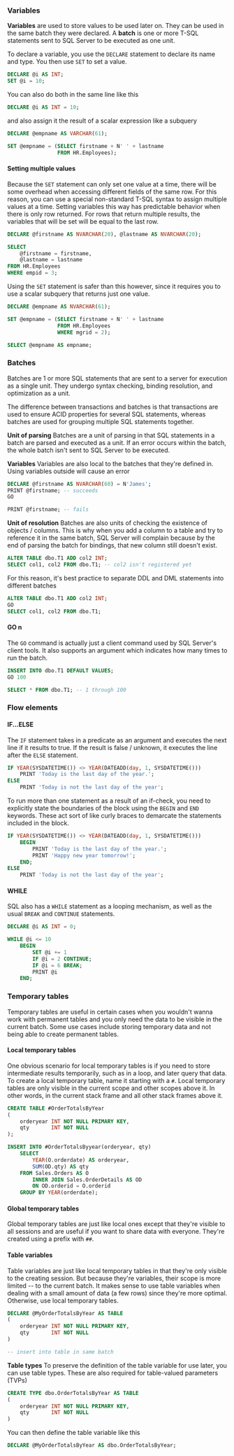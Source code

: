 ### Variables
**Variables** are used to store values to be used later on. They can be used in the same batch they were declared. A **batch** is one or more T-SQL statements sent to SQL Server to be executed as one unit.

To declare a variable, you use the `DECLARE` statement to declare its name and type. You then use `SET` to set a value.
```sql
DECLARE @i AS INT;
SET @i = 10;
```

You can also do both in the same line like this
```sql
DECLARE @i AS INT = 10;
```

and also assign it the result of a scalar expression like a subquery
```sql
DECLARE @empname AS VARCHAR(61);

SET @empname = (SELECT firstname + N' ' + lastname
			    FROM HR.Employees);
```

#### Setting multiple values
Because the `SET` statement can only set one value at a time, there will be some overhead when accessing different fields of the same row. For this reason, you can use a special non-standard T-SQL syntax to assign multiple values at a time. Setting variables this way has predictable behavior when there is only row returned. For rows that return multiple results, the variables that will be set will be equal to the last row.

```sql
DECLARE @firstname AS NVARCHAR(20), @lastname AS NVARCHAR(20);

SELECT
	@firstname = firstname,
	@lastname = lastname
FROM HR.Employees
WHERE empid = 3;
```

Using the `SET` statement is safer than this however, since it requires you to use a scalar subquery that returns just one value.
```sql
DECLARE @empname AS NVARCHAR(61);

SET @empname = (SELECT firstname + N' ' + lastname
			    FROM HR.Employees
			    WHERE mgrid = 2);

SELECT @empname AS empname;
```


### Batches
Batches are 1 or more SQL statements that are sent to a server for execution as a single unit. They undergo syntax checking, binding resolution, and optimization as a unit.

The difference between transactions and batches is that transactions are used to ensure ACID properties for several SQL statements, whereas batches are used for grouping multiple SQL statements together.

**Unit of parsing**
Batches are a unit of parsing in that SQL statements in a batch are parsed and executed as a unit. If an error occurs within the batch, the whole batch isn't sent to SQL Server to be executed.

**Variables**
Variables are also local to the batches that they're defined in. Using variables outside will cause an error
```sql
DECLARE @firstname AS NVARCHAR(60) = N'James';
PRINT @firstname; -- succeeds
GO

PRINT @firstname; -- fails
```

**Unit of resolution**
Batches are also units of checking the existence of objects / columns. This is why when you add a column to a table and try to reference it in the same batch, SQL Server will complain because by the end of parsing the batch for bindings, that new column still doesn't exist.
```sql
ALTER TABLE dbo.T1 ADD col2 INT;
SELECT col1, col2 FROM dbo.T1; -- col2 isn't registered yet
```

For this reason, it's best practice to separate DDL and DML statements into different batches
```sql
ALTER TABLE dbo.T1 ADD col2 INT;
GO
SELECT col1, col2 FROM dbo.T1;
```

#### GO  n
The `GO` command is actually just a client command used by SQL Server's client tools. It also supports an argument which indicates how many times to run the batch.
```sql
INSERT INTO dbo.T1 DEFAULT VALUES;
GO 100

SELECT * FROM dbo.T1; -- 1 through 100
```

### Flow elements
#### IF...ELSE
The `IF` statement takes in a predicate as an argument and executes the next line if it results to true. If the result is false / unknown, it executes the line after the `ELSE` statement.

```sql
IF YEAR(SYSDATETIME()) <> YEAR(DATEADD(day, 1, SYSDATETIME()))
	PRINT 'Today is the last day of the year.';
ELSE
	PRINT 'Today is not the last day of the year';
```

To run more than one statement as a result of an if-check, you need to explicitly state the boundaries of the block using the `BEGIN` and `END` keywords. These act sort of like curly braces to demarcate the statements included in the block.

```sql
IF YEAR(SYSDATETIME()) <> YEAR(DATEADD(day, 1, SYSDATETIME()))
	BEGIN
		PRINT 'Today is the last day of the year.';
		PRINT 'Happy new year tomorrow!';
	END;
ELSE
	PRINT 'Today is not the last day of the year';
```

#### WHILE
SQL also has a `WHILE` statement as a looping mechanism, as well as the usual `BREAK` and `CONTINUE` statements.

```sql
DECLARE @i AS INT = 0;

WHILE @i <= 10
	BEGIN
		SET @i += 1
		IF @i = 2 CONTINUE;
		IF @i = 6 BREAK;
		PRINT @i
	END;
```

### Temporary tables
Temporary tables are useful in certain cases when you wouldn't wanna work with permanent tables and you only need the data to be visible in the current batch. Some use cases include storing temporary data and not being able to create permanent tables.

#### Local temporary tables
One obvious scenario for local temporary tables is if you need to store intermediate results temporarily, such as in a loop, and later query that data. To create a local temporary table, name it starting with a `#`. Local temporary tables are only visible in the current scope and other scopes above it. In other words, in the current stack frame and all other stack frames above it.

```sql
CREATE TABLE #OrderTotalsByYear
(
	orderyear INT NOT NULL PRIMARY KEY,
	qty       INT NOT NULL
);

INSERT INTO #OrderTotalsByyear(orderyear, qty)
	SELECT
		YEAR(O.orderdate) AS orderyear,
		SUM(OD.qty) AS qty
	FROM Sales.Orders AS O
		INNER JOIN Sales.OrderDetails AS OD
		ON OD.orderid = O.orderid
	GROUP BY YEAR(orderdate);
```

#### Global temporary tables
Global temporary tables are just like local ones except that they're visible to all sessions and are useful if you want to share data with everyone. They're created using a prefix with `##`.

#### Table variables
Table variables are just like local temporary tables in that they're only visible to the creating session. But because they're variables, their scope is more limited -- to the current batch. It makes sense to use table variables when dealing with a small amount of data (a few rows) since they're more optimal. Otherwise, use local temporary tables.

```sql
DECLARE @MyOrderTotalsByYear AS TABLE
(
	orderyear INT NOT NULL PRIMARY KEY,
	qty       INT NOT NULL
)

-- insert into table in same batch
```

**Table types**
To preserve the definition of the table variable for use later, you can use table types. These are also required for table-valued parameters (TVPs)

```sql
CREATE TYPE dbo.OrderTotalsByYear AS TABLE
(
	orderyear INT NOT NULL PRIMARY KEY,
	qty       INT NOT NULL
)
```

You can then define the table variable like this
```sql
DECLARE @MyOrderTotalsByYear AS dbo.OrderTotalsByYear;
```


